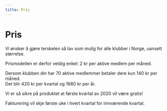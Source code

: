 ```yaml
---
title: Pris
---
```

# Pris

Vi ønsker å gjøre terskelen så lav som mulig for alle klubber i Norge, uansett størrelse.

Prismodellen er derfor veldig enkel: 2 kr per aktive medlem per måned.

Dersom klubben din har 70 aktive medlemmer betaler dere kun 140 kr per måned.  
Det blir 420 kr per kvartal og 1680 kr per år.

Vi er så sikre på produktet at første kvartal av 2020 vil være gratis!

Fakturering vil skje første uke i hvert kvartal for innværende kvartal.